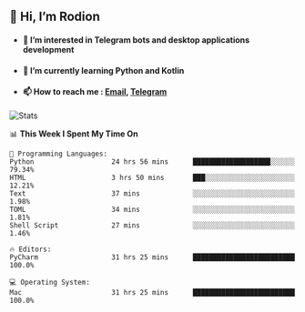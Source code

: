 ## 👋 Hi, I’m Rodion
- #### 👀 I’m interested in Telegram bots and desktop applications development
- #### 🌱 I’m currently learning Python and Kotlin
- #### 📫 How to reach me : [Email](mailto:me@lavn.ml), [Telegram](https://t.me/fast_geek)

![Stats](https://github-readme-stats.vercel.app/api?username=fast-geek&show_icons=true&theme=react&hide=issues&count_private=true&layout=compact)


<!--START_SECTION:waka-->
📊 **This Week I Spent My Time On** 

```text
💬 Programming Languages: 
Python                   24 hrs 56 mins      ███████████████████░░░░░░   79.34% 
HTML                     3 hrs 50 mins       ███░░░░░░░░░░░░░░░░░░░░░░   12.21% 
Text                     37 mins             ░░░░░░░░░░░░░░░░░░░░░░░░░   1.98% 
TOML                     34 mins             ░░░░░░░░░░░░░░░░░░░░░░░░░   1.81% 
Shell Script             27 mins             ░░░░░░░░░░░░░░░░░░░░░░░░░   1.46%

🔥 Editors: 
PyCharm                  31 hrs 25 mins      █████████████████████████   100.0%

💻 Operating System: 
Mac                      31 hrs 25 mins      █████████████████████████   100.0%

```


<!--END_SECTION:waka-->
